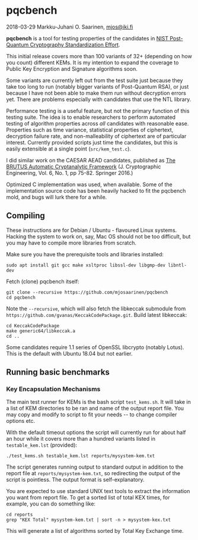 # pqcbench

2018-03-29 Markku-Juhani O. Saarinen, <mjos@iki.fi>

**pqcbench** is a tool for testing properties of the candidates in
[NIST Post-Quantum Cryptography Standardization Effort](https://csrc.nist.gov/Projects/Post-Quantum-Cryptography/Round-1-Submissions). 

This initial release covers more than 100 variants of 32+ (depending on how you
count) different KEMs. It is my intention to expand the coverage to Public Key
Encryption and Signature algorithms soon. 

Some variants are currently left out from the test suite just because they 
take too long to run (notably bigger variants of Post-Quantum RSA), or just 
because I have not been able to make them run without decryption errors yet. 
There are problems especially with candidates that use the NTL library.

Performance testing is a useful feature, but not the primary function 
of this testing suite. The idea is to enable researchers to perform automated 
testing of algorithm properties across *all* candidates with reasonable ease.
Properties such as time variance, statistical properties of ciphertext,
decryption failure rate, and non-malleability of ciphertext are of particular
interest. Currently provided scripts just time the candidates, but this 
is easily extensible at a single point (`src/kem_test.c`).

I did similar work on the CAESAR AEAD candidates, published as 
[The BRUTUS Automatic Cryptanalytic Framework](http://dx.doi.org/10.1007/s13389-015-0114-1) 
(J. Cryptographic Engineering, Vol. 6, No. 1, pp 75-82. Springer 2016.)

Optimized C implementation was used, when available. Some of the implementation
source code has been heavily hacked to fit the pqcbench mold, and bugs will 
lurk there for a while. 


## Compiling

These instructions are for Debian / Ubuntu - flavoured Linux systems. Hacking
the system to work on, say, Mac OS should not be too difficult, but you may
have to compile more libraries from scratch.

Make sure you have the prerequisite tools and libraries installed:
```
sudo apt install git gcc make xsltproc libssl-dev libgmp-dev libntl-dev
```
 
Fetch (clone) pqcbench itself:

```
git clone --recursive https://github.com/mjosaarinen/pqcbench
cd pqcbench
```
Note the `--recursive`, which will also fetch the libkeccak submodule from 
`https://github.com/gvanas/KeccakCodePackage.git`.
Build latest libkeccak:
```
cd KeccakCodePackage
make generic64/libkeccak.a
cd ..
```

Some candidates require 1.1 series of OpenSSL libcrypto (notably Lotus).
This is the default with Ubuntu 18.04 but not earlier. 

## Running basic benchmarks

### Key Encapsulation Mechanisms

The main test runner for KEMs is the bash script `test_kems.sh`. It will 
take in a list of KEM directories to be ran and name of the output report file.
You may copy and modify to script to fit your needs -- to change compiler
options etc.

With the default timeout options the script will currently run for about half
an hour while it covers more than a hundred variants listed in 
`testable_kem.lst` (provided):
```
./test_kems.sh testable_kem.lst reports/mysystem-kem.txt
```
The script generates running output to standard output in addition to the report 
file at `reports/mysystem-kem.txt`, so redirecting the output of the script 
is pointless. The output format is self-explanatory.

You are expected to use standard UNIX text tools to extract the information
you want from report file. To get a sorted list of total KEX times, for 
example, you can do something like:
```
cd reports
grep "KEX Total" mysystem-kem.txt | sort -n > mysystem-kex.txt
```
This will generate a list of algorithms sorted by Total Key Exchange time.

